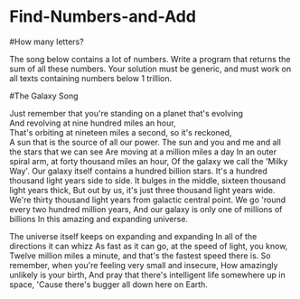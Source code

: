 Find-Numbers-and-Add
====================
#How many letters?

The song below contains a lot of numbers.
Write a program that returns the sum of all these numbers.
Your solution must be generic, and must work on all texts containing numbers below 1 trillion.

#The Galaxy Song

Just remember that you're standing on a planet that's evolving  
And revolving at nine hundred miles an hour,  
That's orbiting at nineteen miles a second, so it's reckoned,  
A sun that is the source of all our power.
The sun and you and me and all the stars that we can see
Are moving at a million miles a day
In an outer spiral arm, at forty thousand miles an hour,
Of the galaxy we call the 'Milky Way'.
Our galaxy itself contains a hundred billion stars.
It's a hundred thousand light years side to side.
It bulges in the middle, sixteen thousand light years thick,
But out by us, it's just three thousand light years wide.
We're thirty thousand light years from galactic central point.
We go 'round every two hundred million years,
And our galaxy is only one of millions of billions
In this amazing and expanding universe.

The universe itself keeps on expanding and expanding
In all of the directions it can whizz
As fast as it can go, at the speed of light, you know,
Twelve million miles a minute, and that's the fastest speed there is.
So remember, when you're feeling very small and insecure,
How amazingly unlikely is your birth,
And pray that there's intelligent life somewhere up in space,
'Cause there's bugger all down here on Earth.
